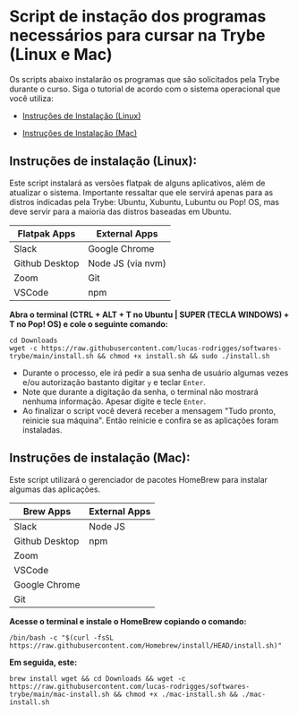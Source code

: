 # Script de instação dos programas necessários para cursar na Trybe (Linux e Mac)
Os scripts abaixo instalarão os programas que são solicitados pela Trybe durante o curso. Siga o tutorial de acordo com o sistema operacional que você utiliza: 


  * [Instruções de Instalação (Linux)](#instruções-de-instalação-linux)

  * [Instruções de Instalação (Mac)](#instruções-de-instalação-mac)


## Instruções de instalação (Linux):


Este script instalará as versões flatpak de alguns aplicativos, além de atualizar o sistema. Importante ressaltar que ele servirá apenas para as distros indicadas pela Trybe: Ubuntu, Xubuntu, Lubuntu ou Pop! OS, mas deve servir para a maioria das distros baseadas em Ubuntu.

| Flatpak Apps | External Apps |
| -------------|---------------|
| Slack        | Google Chrome |
| Github Desktop | Node JS (via nvm) |
| Zoom         | Git           |
| VSCode       | npm           |


**Abra o terminal (CTRL + ALT + T no Ubuntu | SUPER (TECLA WINDOWS) + T no Pop! OS) e cole o seguinte comando:** 

```
cd Downloads
wget -c https://raw.githubusercontent.com/lucas-rodrigges/softwares-trybe/main/install.sh && chmod +x install.sh && sudo ./install.sh
```
  * Durante o processo, ele irá pedir a sua senha de usuário algumas vezes e/ou autorização bastanto digitar `y` e teclar `Enter`.  
  * Note que durante a digitação da senha, o terminal não mostrará nenhuma informação. Apesar digite e tecle `Enter`.  
  * Ao finalizar o script você deverá receber a mensagem "Tudo pronto, reinicie sua máquina". Então reinicie e confira se as aplicações foram instaladas.



## Instruções de instalação (Mac):

Este script utilizará o gerenciador de pacotes HomeBrew para instalar algumas das aplicações. 

| Brew Apps | External Apps |
| -------------|---------------|
| Slack        |  Node JS |
| Github Desktop | npm |
| Zoom         |            
| VSCode       | 
| Google Chrome |
| Git |


**Acesse o terminal e instale o HomeBrew copiando o comando:** 
``` 
/bin/bash -c "$(curl -fsSL https://raw.githubusercontent.com/Homebrew/install/HEAD/install.sh)"
``` 

**Em seguida, este:**
```
brew install wget && cd Downloads && wget -c https://raw.githubusercontent.com/lucas-rodrigges/softwares-trybe/main/mac-install.sh && chmod +x ./mac-install.sh && ./mac-install.sh
```
